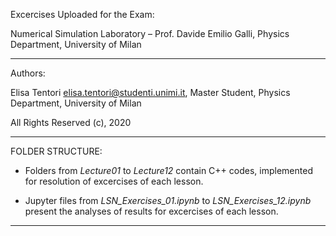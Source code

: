 Excercises Uploaded for the Exam:

Numerical Simulation Laboratory – Prof. Davide Emilio Galli, Physics Department, University of Milan 

_________________________

Authors:

Elisa Tentori <elisa.tentori@studenti.unimi.it>, Master Student, Physics Department, University of Milan

All Rights Reserved (c), 2020

_________________________

FOLDER STRUCTURE:

- Folders from _Lecture01_ to _Lecture12_ contain C++ codes, implemented for resolution of excercises of each lesson.

- Jupyter files from _LSN_Exercises_01.ipynb_ to _LSN_Exercises_12.ipynb_ present the analyses of results for excercises of each lesson.

_________________________
